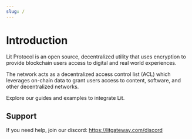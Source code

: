 ```yaml
---
slug: /
---
```


# Introduction

Lit Protocol is an open source, decentralized utility that uses encryption to provide blockchain users access to digital and real world experiences.

The network acts as a decentralized access control list (ACL) which leverages on-chain data to grant users access to content, software, and other decentralized networks.

Explore our guides and examples to integrate Lit.

## Support

If you need help, join our discord: https://litgateway.com/discord
